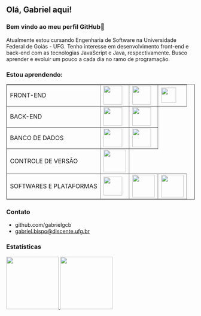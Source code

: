 ## Olá, Gabriel aqui! 
### Bem vindo ao meu perfil GitHub👋

Atualmente estou cursando Engenharia de Software na Universidade Federal de Goiás - UFG. Tenho interesse em desenvolvimento front-end e back-end com as tecnologias JavaScript e  Java, respectivamente. Busco aprender e evoluir um pouco a cada dia no ramo de programação.
      
### Estou aprendendo:


<table border="1">
    <tr>
        <td>FRONT-END</td>
        <td><img src="https://cdn.jsdelivr.net/gh/devicons/devicon/icons/html5/html5-plain-wordmark.svg" width="50" height="50"></td>
        <td><img src="https://cdn.jsdelivr.net/gh/devicons/devicon/icons/css3/css3-plain-wordmark.svg" width="50" height="50"></td>
        <td><img src="https://cdn.jsdelivr.net/gh/devicons/devicon/icons/javascript/javascript-plain.svg" width="40" height="40"></td>
    </tr>
    <tr>
        <td>BACK-END</td>
        <td><img src="https://cdn.jsdelivr.net/gh/devicons/devicon/icons/java/java-original-wordmark.svg" width="50" height="50"></td>
        <td><img src="https://cdn.jsdelivr.net/gh/devicons/devicon/icons/spring/spring-original-wordmark.svg" width="50" height="50"></td>  
    </tr>
    <tr>
        <td>BANCO DE DADOS</td>
        <td><img src="https://cdn.jsdelivr.net/gh/devicons/devicon/icons/mysql/mysql-original-wordmark.svg" width="50" height="50"></td>
        <td>
            <img src="https://cdn.jsdelivr.net/gh/devicons/devicon/icons/postgresql/postgresql-plain-wordmark.svg" width="50" height="50"></td>
    </tr>
      <tr>
        <td>CONTROLE DE VERSÃO</td>
        <td><img src="https://cdn.jsdelivr.net/gh/devicons/devicon/icons/git/git-plain-wordmark.svg" width="60" height="60"></td>  
      </tr>
      <tr>
        <td>SOFTWARES E PLATAFORMAS</td>
        <td><img src="https://cdn.jsdelivr.net/gh/devicons/devicon/icons/vscode/vscode-original-wordmark.svg" width="50" height="50"></td>    
        <td><img src="https://cdn.jsdelivr.net/gh/devicons/devicon/icons/intellij/intellij-original-wordmark.svg" width="60" height="60"></td>
        <td><img src="https://cdn.jsdelivr.net/gh/devicons/devicon/icons/gimp/gimp-original-wordmark.svg" width="60" height="60"></td>   
      </tr>
</table>

          
                   

### Contato
- github.com/gabrielgcb
- gabriel.bispo@discente.ufg.br


### Estatísticas
<div>
<a href="https://github.com/gabrielgcb">
<img height="140em" src="https://github-readme-stats.vercel.app/api/top-langs/?username=gabrielgcb&layout=compact&langs_count=7&theme=dracula"/>
<img height="140em" src="https://github-readme-stats.vercel.app/api?username=gabrielgcb&show_icons=true&theme=dracula&include_all_commits=true&count_private=true"/>
</div>
